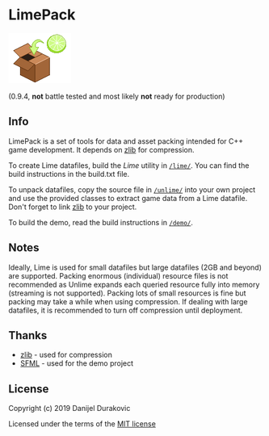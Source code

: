 # LimePack

![Lime](/lime.png?raw=true)

(0.9.4, __not__ battle tested and most likely __not__ ready for production)

## Info

LimePack is a set of tools for data and asset packing intended for C++ game development. It depends on [zlib](https://zlib.net/) for compression.

To create Lime datafiles, build the *Lime* utility in [`/lime/`](/lime/). You can find the build instructions in the build.txt file.

To unpack datafiles, copy the source file in [`/unlime/`](/unlime/) into your own project and use the provided classes to extract game data from a Lime datafile. Don't forget to link [zlib](https://zlib.net/) to your project.

To build the demo, read the build instructions in [`/demo/`](/demo/).

## Notes

Ideally, Lime is used for small datafiles but large datafiles (2GB and beyond) are supported. Packing enormous (individual) resource files is not recommended as Unlime expands each queried resource fully into memory (streaming is not supported). Packing lots of small resources is fine but packing may take a while when using compression. If dealing with large datafiles, it is recommended to turn off compression until deployment.

## Thanks

- [zlib](https://zlib.net/) - used for compression
- [SFML](https://www.sfml-dev.org/) - used for the demo project

## License

Copyright (c) 2019 Danijel Durakovic

Licensed under the terms of the [MIT license](LICENSE)
